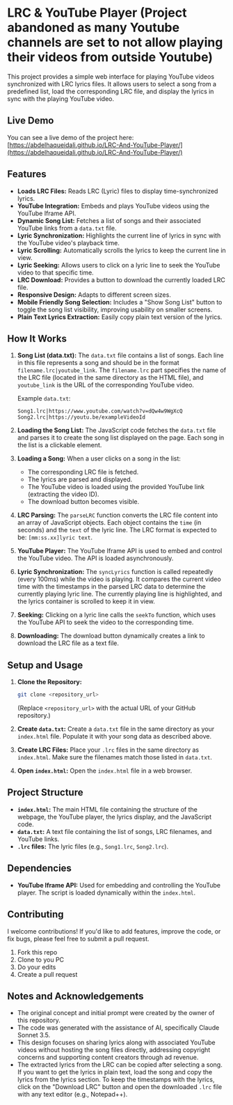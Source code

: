 # LRC & YouTube Player (Project abandoned as many Youtube channels are set to not allow playing their videos from outside Youtube)

This project provides a simple web interface for playing YouTube videos synchronized with LRC lyrics files.  It allows users to select a song from a predefined list, load the corresponding LRC file, and display the lyrics in sync with the playing YouTube video.

## Live Demo

You can see a live demo of the project here: [https://abdelhaqueidali.github.io/LRC-And-YouTube-Player/](https://abdelhaqueidali.github.io/LRC-And-YouTube-Player/)

## Features

*   **Loads LRC Files:** Reads LRC (Lyric) files to display time-synchronized lyrics.
*   **YouTube Integration:** Embeds and plays YouTube videos using the YouTube Iframe API.
*   **Dynamic Song List:**  Fetches a list of songs and their associated YouTube links from a `data.txt` file.
*   **Lyric Synchronization:**  Highlights the current line of lyrics in sync with the YouTube video's playback time.
*   **Lyric Scrolling:** Automatically scrolls the lyrics to keep the current line in view.
*   **Lyric Seeking:**  Allows users to click on a lyric line to seek the YouTube video to that specific time.
*   **LRC Download:** Provides a button to download the currently loaded LRC file.
*   **Responsive Design:** Adapts to different screen sizes.
*   **Mobile Friendly Song Selection:**  Includes a "Show Song List" button to toggle the song list visibility, improving usability on smaller screens.
* **Plain Text Lyrics Extraction:** Easily copy plain text version of the lyrics.

## How It Works

1.  **Song List (data.txt):** The `data.txt` file contains a list of songs. Each line in this file represents a song and should be in the format `filename.lrc|youtube_link`.  The `filename.lrc` part specifies the name of the LRC file (located in the same directory as the HTML file), and `youtube_link` is the URL of the corresponding YouTube video.

    Example `data.txt`:

    ```
    Song1.lrc|https://www.youtube.com/watch?v=dQw4w9WgXcQ
    Song2.lrc|https://youtu.be/exampleVideoId
    ```

2.  **Loading the Song List:**  The JavaScript code fetches the `data.txt` file and parses it to create the song list displayed on the page. Each song in the list is a clickable element.

3.  **Loading a Song:** When a user clicks on a song in the list:
    *   The corresponding LRC file is fetched.
    *   The lyrics are parsed and displayed.
    *   The YouTube video is loaded using the provided YouTube link (extracting the video ID).
    *   The download button becomes visible.

4.  **LRC Parsing:** The `parseLRC` function converts the LRC file content into an array of JavaScript objects. Each object contains the `time` (in seconds) and the `text` of the lyric line.  The LRC format is expected to be: `[mm:ss.xx]lyric text`.

5.  **YouTube Player:** The YouTube Iframe API is used to embed and control the YouTube video. The API is loaded asynchronously.

6.  **Lyric Synchronization:**  The `syncLyrics` function is called repeatedly (every 100ms) while the video is playing.  It compares the current video time with the timestamps in the parsed LRC data to determine the currently playing lyric line.  The currently playing line is highlighted, and the lyrics container is scrolled to keep it in view.

7.  **Seeking:** Clicking on a lyric line calls the `seekTo` function, which uses the YouTube API to seek the video to the corresponding time.

8.  **Downloading:** The download button dynamically creates a link to download the LRC file as a text file.

## Setup and Usage

1.  **Clone the Repository:**
    ```bash
    git clone <repository_url>
    ```
    (Replace `<repository_url>` with the actual URL of your GitHub repository.)

2.  **Create `data.txt`:** Create a `data.txt` file in the same directory as your `index.html` file. Populate it with your song data as described above.

3.  **Create LRC Files:** Place your `.lrc` files in the same directory as `index.html`.  Make sure the filenames match those listed in `data.txt`.

4.  **Open `index.html`:** Open the `index.html` file in a web browser.

## Project Structure

*   **`index.html`:**  The main HTML file containing the structure of the webpage, the YouTube player, the lyrics display, and the JavaScript code.
*   **`data.txt`:**  A text file containing the list of songs, LRC filenames, and YouTube links.
*   **`.lrc` files:**  The lyric files (e.g., `Song1.lrc`, `Song2.lrc`).

## Dependencies

*   **YouTube Iframe API:**  Used for embedding and controlling the YouTube player.  The script is loaded dynamically within the `index.html`.

## Contributing
I welcome contributions! If you'd like to add features, improve the code, or fix bugs, please feel free to submit a pull request.
1. Fork this repo
2. Clone to you PC
3. Do your edits
4. Create a pull request

## Notes and Acknowledgements

*   The original concept and initial prompt were created by the owner of this repository.
*   The code was generated with the assistance of AI, specifically Claude Sonnet 3.5.
* This design focuses on sharing lyrics along with associated YouTube videos without hosting the song files directly, addressing copyright concerns and supporting content creators through ad revenue.
* The extracted lyrics from the LRC can be copied after selecting a song. If you want to get the lyrics in plain text, load the song and copy the lyrics from the lyrics section. To keep the timestamps with the lyrics, click on the "Download LRC" button and open the downloaded `.lrc` file with any text editor (e.g., Notepad++).
